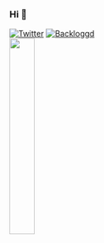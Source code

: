 ### Hi 🌵
[![Twitter](https://img.shields.io/badge/Twitter-1DA1F2.svg)](https://twitter.com/1andle)
[![Backloggd](https://img.shields.io/badge/Backloggd-purple.svg)](https://twitter.com/1andle)<br>
<img src="https://i.redd.it/3y1lzk4su6v61.jpg" width=30% height=auto> <br>



